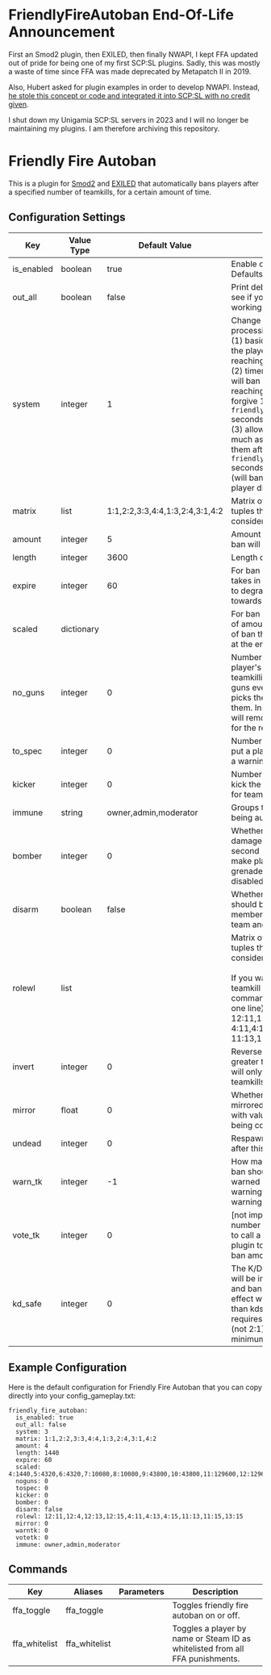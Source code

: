 # FriendlyFireAutoban End-Of-Life Announcement
First an Smod2 plugin, then EXILED, then finally NWAPI, I kept FFA updated out of pride for being one of my first SCP:SL plugins. Sadly, this was mostly a waste of time since FFA was made deprecated by Metapatch II in 2019.

Also, Hubert asked for plugin examples in order to develop NWAPI. Instead, [he stole this concept or code and integrated it into SCP:SL with no credit given](https://discord.com/channels/330432627649544202/472406493229219860/682088448202506246).

I shut down my Unigamia SCP:SL servers in 2023 and I will no longer be maintaining my plugins. I am therefore archiving this repository.

# Friendly Fire Autoban
This is a plugin for [Smod2](https://github.com/Grover-c13/Smod2) and [EXILED](https://github.com/Exiled-Team/EXILED) that automatically bans players after a specified number of teamkills, for a certain amount of time.

## Configuration Settings
Key | Value Type | Default Value | Description
--- | --- | --- | ---
is_enabled |    boolean |                            true | Enable or disable the plugin. Defaults to true.
out_all    |    boolean |                           false | Print debugging statements to see if your configuration is working correctly
system     |    integer |                               1 | Change system for processing teamkills:<br>(1) basic counter that will ban the player instantly upon reaching a threshold,<br>(2) timer-based counter that will ban a player after reaching the threshold but will forgive 1 teamkill every `friendly_fire_autoban_expire` seconds, or<br>(3) allow users to teamkill as much as possible and ban them after they have gone `friendly_fire_autoban_expire` seconds without teamkilling (will ban on round end and player disconnect).
matrix     |       list | 1:1,2:2,3:3,4:4,1:3,2:4,3:1,4:2 | Matrix of `killer:victim` team tuples that the plugin considers teamkills
amount     |    integer |                               5 | Amount of teamkills before a ban will be issued.
length     |    integer |                            3600 | Length of ban in minutes.
expire     |    integer |                              60 | For ban system #2, Time it takes in seconds for teamkill to degrade and not count towards ban.
scaled     | dictionary |                                 | For ban system #3, dictionary of amount of teamkills:length of ban that will be processed at the end of the round.
no_guns    |    integer |                               0 | Number of kills to remove the player's guns as a warning for teamkilling, and will remove guns every time the player picks them up or spawns with them. In ban system #1, this will remove the player's guns for the rest of the round.
to_spec    |    integer |                               0 | Number of kills at which to put a player into spectator as a warning for teamkilling.
kicker     |    integer |                               0 | Number of kills at which to kick the player as a warning for teamkilling.
immune     |     string |           owner,admin,moderator | Groups that are immune to being autobanned.
bomber     |    integer |                               0 | Whether to delay grenade damage of thrower by one second [experimental] (2), make player immune to grenade damage (1), or keep disabled (0).
disarm     |    boolean |                           false | Whether disarmed players should be considered members of the opposite team and role.
rolewl     |       list |                                 | Matrix of `killer:victim` role tuples that the plugin will NOT consider teamkills.<br><br>If you want NTF to be able to teamkill based on the chain of command, use this value (on one line): <br>12:11,12:4,12:13,12:15,<br>4:11,4:13,4:15,<br>11:13,11:15,13:15
invert     |    integer |                               0 | Reverse Friendly Fire. If greater than 0, value of mirror will only apply after this many teamkills.
mirror     |      float |                               0 | Whether damage should be mirrored back to a teamkiller, with values greater than (1) being considered a multiplier.
undead     |    integer |                               0 | Respawns teamkilled players after this many teamkills.
warn_tk    |    integer |                              -1 | How many teamkills before a ban should a teamkiller be warned (>=1), give a generic warning (0), or give no warning (-1).
vote_tk    |    integer |                               0 | [not implemented yet] The number of teamkills at which to call a vote via the callvote plugin to ban a user by the ban amount.
kd_safe    |    integer |                               0 | The K/D ratio at which players will be immune from pre-ban and ban punishments. Takes effect when kills are greater than kdsafe, i.e. set to 2 requires a minimum of 4:2 (not 2:1), set to 3 requires a minimum of 6:2 (not 3:1), etc.

## Example Configuration
Here is the default configuration for Friendly Fire Autoban that you can copy directly into your config_gameplay.txt:

~~~~
friendly_fire_autoban:
  is_enabled: true
  out_all: false
  system: 3
  matrix: 1:1,2:2,3:3,4:4,1:3,2:4,3:1,4:2
  amount: 4
  length: 1440
  expire: 60
  scaled: 4:1440,5:4320,6:4320,7:10080,8:10080,9:43800,10:43800,11:129600,12:129600,13:525600
  noguns: 0
  tospec: 0
  kicker: 0
  bomber: 0
  disarm: false
  rolewl: 12:11,12:4,12:13,12:15,4:11,4:13,4:15,11:13,11:15,13:15
  mirror: 0
  warntk: 0
  votetk: 0
  immune: owner,admin,moderator
~~~~

## Commands
Key | Aliases | Parameters | Description
--- | --- | --- | ---
ffa_toggle | ffa_toggle |  | Toggles friendly fire autoban on or off.
ffa_whitelist | ffa_whitelist |  | Toggles a player by name or Steam ID as whitelisted from all FFA punishments.
